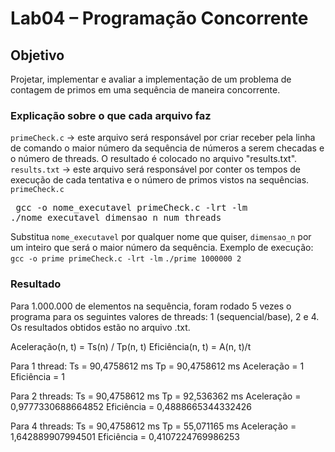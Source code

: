 # Lab04 – Programação Concorrente

## Objetivo 
Projetar, implementar e avaliar a implementação de um problema de contagem de primos em uma sequência de maneira concorrente.

### Explicação sobre o que cada arquivo faz

`primeCheck.c` -> este arquivo será responsável por criar receber pela linha de comando o maior número da sequência de números a serem checadas e o número de threads. O resultado é colocado no arquivo "results.txt". 
`results.txt` -> este arquivo será responsável por conter os tempos de execução de cada tentativa e o número de primos vistos na sequências.
`primeCheck.c`
<pre> gcc -o nome_executavel primeCheck.c -lrt -lm 
./nome_executavel dimensao_n num_threads</pre>
Substitua `nome_executavel` por qualquer nome que quiser, `dimensao_n` por um inteiro que será o maior número da sequência.
Exemplo de execução: 
`gcc -o prime primeCheck.c -lrt -lm`
`./prime 1000000 2`

### Resultado
Para 1.000.000 de elementos na sequência, foram rodado 5 vezes o programa para os seguintes valores de threads: 1 (sequencial/base), 2 e 4. Os resultados obtidos estão no arquivo .txt.

Aceleração(n, t) = Ts(n) / Tp(n, t)
Eficiência(n, t) = A(n, t)/t

Para 1 thread:
Ts = 90,4758612 ms
Tp = 90,4758612 ms
Aceleração = 1
Eficiência = 1

Para 2 threads:
Ts = 90,4758612 ms
Tp = 92,536362 ms
Aceleração = 0,9777330688664852
Eficiência = 0,4888665344332426

Para 4 threads:
Ts = 90,4758612 ms
Tp = 55,071165 ms
Aceleração = 1,642889907994501
Eficiência = 0,4107224769986253

